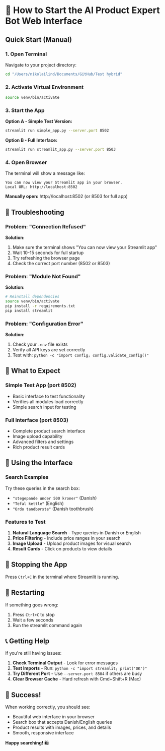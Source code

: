 # 🚀 How to Start the AI Product Expert Bot Web Interface

## Quick Start (Manual)

### 1. Open Terminal
Navigate to your project directory:
```bash
cd "/Users/nikolailind/Documents/GitHub/Test hybrid"
```

### 2. Activate Virtual Environment
```bash
source venv/bin/activate
```

### 3. Start the App
**Option A - Simple Test Version:**
```bash
streamlit run simple_app.py --server.port 8502
```

**Option B - Full Interface:**
```bash
streamlit run streamlit_app.py --server.port 8503
```

### 4. Open Browser
The terminal will show a message like:
```
You can now view your Streamlit app in your browser.
Local URL: http://localhost:8502
```

**Manually open:** http://localhost:8502 (or 8503 for full app)

## 🔧 Troubleshooting

### Problem: "Connection Refused"
**Solution:**
1. Make sure the terminal shows "You can now view your Streamlit app"
2. Wait 10-15 seconds for full startup
3. Try refreshing the browser page
4. Check the correct port number (8502 or 8503)

### Problem: "Module Not Found"
**Solution:**
```bash
# Reinstall dependencies
source venv/bin/activate
pip install -r requirements.txt
pip install streamlit
```

### Problem: "Configuration Error"
**Solution:**
1. Check your `.env` file exists
2. Verify all API keys are set correctly
3. Test with: `python -c "import config; config.validate_config()"`

## 🎯 What to Expect

### Simple Test App (port 8502)
- Basic interface to test functionality
- Verifies all modules load correctly
- Simple search input for testing

### Full Interface (port 8503)
- Complete product search interface
- Image upload capability
- Advanced filters and settings
- Rich product result cards

## 📱 Using the Interface

### Search Examples
Try these queries in the search box:
- `"stegepande under 500 kroner"` (Danish)
- `"Tefal kettle"` (English)
- `"Ordo tandbørste"` (Danish toothbrush)

### Features to Test
1. **Natural Language Search** - Type queries in Danish or English
2. **Price Filtering** - Include price ranges in your search
3. **Image Upload** - Upload product images for visual search
4. **Result Cards** - Click on products to view details

## 🛑 Stopping the App

Press `Ctrl+C` in the terminal where Streamlit is running.

## 🔄 Restarting

If something goes wrong:
1. Press `Ctrl+C` to stop
2. Wait a few seconds
3. Run the streamlit command again

## 📞 Getting Help

If you're still having issues:

1. **Check Terminal Output** - Look for error messages
2. **Test Imports** - Run: `python -c "import streamlit; print('OK')"`
3. **Try Different Port** - Use `--server.port 8504` if others are busy
4. **Clear Browser Cache** - Hard refresh with Cmd+Shift+R (Mac)

## 🎉 Success!

When working correctly, you should see:
- Beautiful web interface in your browser
- Search box that accepts Danish/English queries
- Product results with images, prices, and details
- Smooth, responsive interface

**Happy searching!** 🛍️
